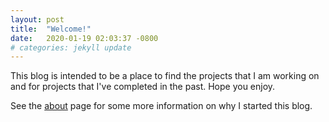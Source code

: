 ```yaml
---
layout: post
title:  "Welcome!"
date:   2020-01-19 02:03:37 -0800
# categories: jekyll update
---
```


This blog is intended to be a place to find the projects that I am working on and for projects that I've completed in the past. Hope you enjoy.

See the [about](/about.html) page for some more information on why I started this blog.